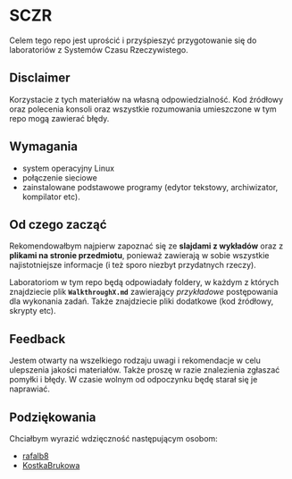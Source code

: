 # SCZR

Celem tego repo jest uprościć i przyśpieszyć przygotowanie się do laboratoriów z Systemów Czasu Rzeczywistego.

## Disclaimer

Korzystacie z tych materiałów na własną odpowiedzialność. Kod źródłowy oraz polecenia konsoli oraz wszystkie rozumowania umieszczone w tym repo mogą zawierać błędy.

## Wymagania

- system operacyjny Linux
- połączenie sieciowe
- zainstalowane podstawowe programy (edytor tekstowy, archiwizator, kompilator etc).

## Od czego zacząć

Rekomendowałbym najpierw zapoznać się ze **slajdami z wykładów** oraz z **plikami na stronie przedmiotu**, ponieważ zawierają w sobie wszystkie najistotniejsze informacje (i też sporo niezbyt przydatnych rzeczy).

Laboratoriom w tym repo będą odpowiadały foldery, w każdym z których znajdziecie plik **`WalkthroughX.md`** zawierający *przykładowe* postępowania dla wykonania zadań. Także znajdziecie pliki dodatkowe (kod źródłowy, skrypty etc). 

## Feedback

Jestem otwarty na wszelkiego rodzaju uwagi i rekomendacje w celu ulepszenia jakości materiałów. Także proszę w razie znalezienia zgłaszać pomyłki i błędy. W czasie wolnym od odpoczynku będę starał się je naprawiać.

## Podziękowania

Chciałbym wyrazić wdzięczność następującym osobom:
- [rafalb8](https://github.com/rafalb8)
- [KostkaBrukowa](https://github.com/KostkaBrukowa)
